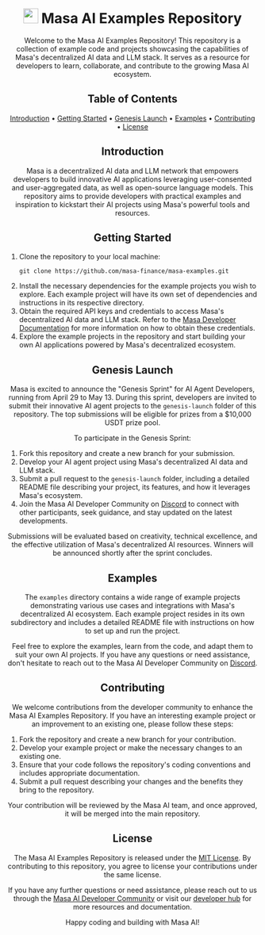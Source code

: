 <!-- Title -->
<h1 align="center">
  <img src="https://emojicdn.elk.sh/🧠" width="30" /> Masa AI Examples Repository
</h1>

<!-- Description -->
<p align="center">Welcome to the Masa AI Examples Repository! This repository is a collection of example code and projects showcasing the capabilities of Masa's decentralized AI data and LLM stack. It serves as a resource for developers to learn, collaborate, and contribute to the growing Masa AI ecosystem.</p>

<!-- Table of Contents -->
<h2 align="center">
  Table of Contents
</h2>

<p align="center">
  <a href="#introduction">Introduction</a> •
  <a href="#getting-started">Getting Started</a> •
  <a href="#genesis-launch">Genesis Launch</a> •
  <a href="#examples">Examples</a> •
  <a href="#contributing">Contributing</a> •
  <a href="#license">License</a>
</p>

<!-- Introduction -->
<h2 align="center">
  Introduction
</h2>

<p align="center">Masa is a decentralized AI data and LLM network that empowers developers to build innovative AI applications leveraging user-consented and user-aggregated data, as well as open-source language models. This repository aims to provide developers with practical examples and inspiration to kickstart their AI projects using Masa's powerful tools and resources.</p>

<!-- Getting Started -->
<h2 align="center">
  Getting Started
</h2>

<ol>
  <li>Clone the repository to your local machine:
    <pre><code>git clone https://github.com/masa-finance/masa-examples.git</code></pre></li>
  <li>Install the necessary dependencies for the example projects you wish to explore. Each example project will have its own set of dependencies and instructions in its respective directory.</li>
  <li>Obtain the required API keys and credentials to access Masa's decentralized AI data and LLM stack. Refer to the <a href="https://www.masa.ai/developers">Masa Developer Documentation</a> for more information on how to obtain these credentials.</li>
  <li>Explore the example projects in the repository and start building your own AI applications powered by Masa's decentralized ecosystem.</li>
</ol>

<!-- Genesis Launch -->
<h2 align="center">
  Genesis Launch
</h2>

<p align="center">Masa is excited to announce the "Genesis Sprint" for AI Agent Developers, running from April 29 to May 13. During this sprint, developers are invited to submit their innovative AI agent projects to the <code>genesis-launch</code> folder of this repository. The top submissions will be eligible for prizes from a $10,000 USDT prize pool.</p>

<p align="center">To participate in the Genesis Sprint:</p>

<ol>
  <li>Fork this repository and create a new branch for your submission.</li>
  <li>Develop your AI agent project using Masa's decentralized AI data and LLM stack.</li>
  <li>Submit a pull request to the <code>genesis-launch</code> folder, including a detailed README file describing your project, its features, and how it leverages Masa's ecosystem.</li>
  <li>Join the Masa AI Developer Community on <a href="https://discord.gg/masa-ai">Discord</a> to connect with other participants, seek guidance, and stay updated on the latest developments.</li>
</ol>

<p align="center">Submissions will be evaluated based on creativity, technical excellence, and the effective utilization of Masa's decentralized AI resources. Winners will be announced shortly after the sprint concludes.</p>

<!-- Examples -->
<h2 align="center">
  Examples
</h2>

<p align="center">The <code>examples</code> directory contains a wide range of example projects demonstrating various use cases and integrations with Masa's decentralized AI ecosystem. Each example project resides in its own subdirectory and includes a detailed README file with instructions on how to set up and run the project.</p>

<p align="center">Feel free to explore the examples, learn from the code, and adapt them to suit your own AI projects. If you have any questions or need assistance, don't hesitate to reach out to the Masa AI Developer Community on <a href="https://discord.gg/masa-ai">Discord</a>.</p>

<!-- Contributing -->
<h2 align="center">
  Contributing
</h2>

<p align="center">We welcome contributions from the developer community to enhance the Masa AI Examples Repository. If you have an interesting example project or an improvement to an existing one, please follow these steps:</p>

<ol>
  <li>Fork the repository and create a new branch for your contribution.</li>
  <li>Develop your example project or make the necessary changes to an existing one.</li>
  <li>Ensure that your code follows the repository's coding conventions and includes appropriate documentation.</li>
  <li>Submit a pull request describing your changes and the benefits they bring to the repository.</li>
</ol>

<p align="center">Your contribution will be reviewed by the Masa AI team, and once approved, it will be merged into the main repository.</p>

<!-- License -->
<h2 align="center">
  License
</h2>

<p align="center">The Masa AI Examples Repository is released under the <a href="LICENSE">MIT License</a>. By contributing to this repository, you agree to license your contributions under the same license.</p>

<p align="center">If you have any further questions or need assistance, please reach out to us through the <a href="https://discord.gg/masa-ai">Masa AI Developer Community</a> or visit our <a href="https://www.masa.ai/developers">developer hub</a> for more resources and documentation.</p>

<p align="center">Happy coding and building with Masa AI!</p>
